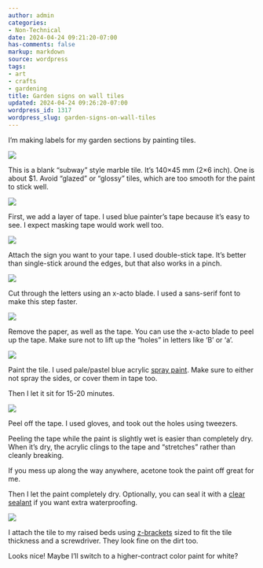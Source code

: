 ```yaml
---
author: admin
categories:
- Non-Technical
date: 2024-04-24 09:21:20-07:00
has-comments: false
markup: markdown
source: wordpress
tags:
- art
- crafts
- gardening
title: Garden signs on wall tiles
updated: 2024-04-24 09:26:20-07:00
wordpress_id: 1317
wordpress_slug: garden-signs-on-wall-tiles
---
```

I’m making labels for my garden sections by painting tiles.

[![](https://blog.za3k.com/wp-content/uploads/2024/04/001_blank-1024x407.jpg)](https://blog.za3k.com/wp-content/uploads/2024/04/001_blank.jpg)

This is a blank “subway” style marble tile. It’s 140×45 mm (2×6 inch). One is about $1. Avoid “glazed” or “glossy” tiles, which are too smooth for the paint to stick well.

[![](https://blog.za3k.com/wp-content/uploads/2024/04/002_blue_tape-1024x409.jpg)](https://blog.za3k.com/wp-content/uploads/2024/04/002_blue_tape.jpg)

First, we add a layer of tape. I used blue painter’s tape because it’s easy to see. I expect masking tape would work well too.

[![](https://blog.za3k.com/wp-content/uploads/2024/04/003_label-1024x430.jpg)](https://blog.za3k.com/wp-content/uploads/2024/04/003_label-scaled.jpg)

Attach the sign you want to your tape. I used double-stick tape. It’s better than single-stick around the edges, but that also works in a pinch.

[![](https://blog.za3k.com/wp-content/uploads/2024/04/004_cut_xacto-1024x245.jpg)](https://blog.za3k.com/wp-content/uploads/2024/04/004_cut_xacto.jpg)

Cut through the letters using an x-acto blade. I used a sans-serif font to make this step faster.

[![](https://blog.za3k.com/wp-content/uploads/2024/04/005_tape_removed-1024x340.jpg)](https://blog.za3k.com/wp-content/uploads/2024/04/005_tape_removed-scaled.jpg)

Remove the paper, as well as the tape. You can use the x-acto blade to peel up the tape. Make sure not to lift up the “holes” in letters like ‘B’ or ‘a’.

[![](https://blog.za3k.com/wp-content/uploads/2024/04/006_spray_painted-1024x295.jpg)](https://blog.za3k.com/wp-content/uploads/2024/04/006_spray_painted-scaled.jpg)

Paint the tile. I used pale/pastel blue acrylic [spray paint](https://ironlak.com/). Make sure to either not spray the sides, or cover them in tape too.

Then I let it sit for 15-20 minutes.

[![](https://blog.za3k.com/wp-content/uploads/2024/04/007_tape_removed-1024x402.jpg)](https://blog.za3k.com/wp-content/uploads/2024/04/007_tape_removed-scaled.jpg)

Peel off the tape. I used gloves, and took out the holes using tweezers.

Peeling the tape while the paint is slightly wet is easier than completely dry. When it’s dry, the acrylic clings to the tape and “stretches” rather than cleanly breaking.

If you mess up along the way anywhere, acetone took the paint off great for me.

Then I let the paint completely dry. Optionally, you can seal it with a [clear sealant](https://www.amazon.com/Mod-Podge-1470-Acrylic-Sealer/dp/B003VYD9DM) if you want extra waterproofing.

[![](https://blog.za3k.com/wp-content/uploads/2024/04/008_z_bracket-1-1024x604.jpg)](https://blog.za3k.com/wp-content/uploads/2024/04/008_z_bracket-1.jpg)

I attach the tile to my raised beds using [z-brackets](https://www.google.com/search?q=z-bracket&tbm=isch) sized to fit the tile thickness and a screwdriver. They look fine on the dirt too.

Looks nice! Maybe I’ll switch to a higher-contract color paint for white?
